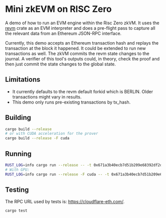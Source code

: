 # Mini zkEVM on RISC Zero

A demo of how to run an EVM engine within the Risc Zero zkVM. It uses the [revm](https://crates.io/crates/revm) crate as an EVM interpreter and does a pre-flight pass to capture all the relevant data from an Ethereum JSON-RPC interface.

Currently, this demo accepts an Ethereum transaction hash and replays the transaction at the block it happened. It could be extended to run new transactions as well. The zkVM commits the revm state changes to the journal. A verifier of this tool's outputs could, in theory, check the proof and then just commit the state changes to the global state.

## Limitations

* It currently defaults to the revm default forkid which is BERLIN. Older transactions might vary in results.
* This demo only runs pre-existing transactions by tx_hash.

## Building

```bash
cargo build --release
# or with CUDA acceleration for the prover
cargo build --release -F cuda
```

## Running

```bash
RUST_LOG=info cargo run --release -- -t 0x671a3b40ecb7d51b209e68392df2d38c098aae03febd3a88be0f1fa77725bbd7 -r <RPC_URL_HERE>
# With GPU:
RUST_LOG=info cargo run --release -F cuda -- -t 0x671a3b40ecb7d51b209e68392df2d38c098aae03febd3a88be0f1fa77725bbd7 -r <RPC_URL_HERE>
```

## Testing

The RPC URL used by tests is: https://cloudflare-eth.com/.

```bash
cargo test
```
